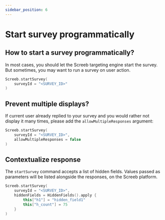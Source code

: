 ```yaml
---
sidebar_position: 6
---
```


# Start survey programmatically

## How to start a survey programmatically?

In most cases, you should let the Screeb targeting engine start the survey. But sometimes, you may want to run a survey on user action.

```kotlin
Screeb.startSurvey(
    surveyId = "<SURVEY_ID>"
)
```

## Prevent multiple displays?

If current user already replied to your survey and you would rather not display it many times, please add the `allowMultipleResponses` argument:

```kotlin
Screeb.startSurvey(
    surveyId = "<SURVEY_ID>",
    allowMultipleResponses = false
)
```

## Contextualize response

The `startSurvey` command accepts a list of hidden fields. Values passed as parameters will be listed alongside the responses, on the Screeb platform.

```kotlin
Screeb.startSurvey(
    surveyId = "<SURVEY_ID>",
    hiddenFields = HiddenFields().apply {
        this["h1"] = "hidden_field1"
        this["h_count"] = 75
    }
)
```